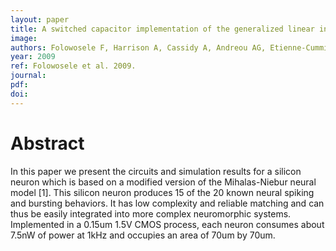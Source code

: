 ```yaml
---
layout: paper
title: A switched capacitor implementation of the generalized linear integrate-and-fire neuron
image:
authors: Folowosele F, Harrison A, Cassidy A, Andreou AG, Etienne-Cummings R, Mihalas S, Niebur E, and Hamilton TJ.
year: 2009
ref: Folowosele et al. 2009.
journal:
pdf:
doi:
---
```


# Abstract
In this paper we present the circuits and simulation results for a silicon neuron which is based on a modified version of the Mihalas-Niebur neural model [1]. This silicon neuron produces 15 of the 20 known neural spiking and bursting behaviors. It has low complexity and reliable matching and can thus be easily integrated into more complex neuromorphic systems. Implemented in a 0.15um 1.5V CMOS process, each neuron consumes about 7.5nW of power at 1kHz and occupies an area of 70um by 70um.
